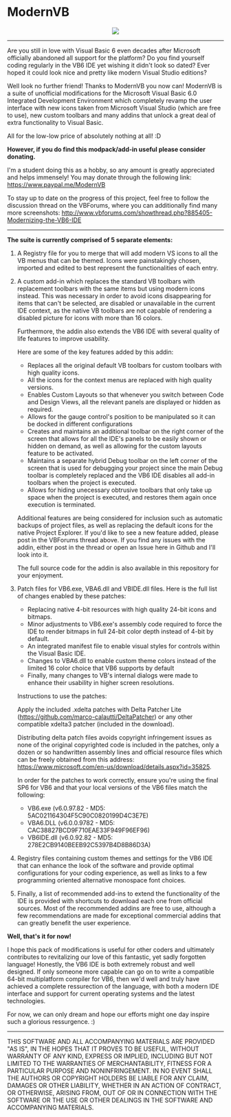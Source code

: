 <h1>ModernVB</h1>
<p align="center">
   <img src="https://i.imgur.com/XrGDwxQ.jpg">
</p>

---

Are you still in love with Visual Basic 6 even decades after Microsoft officially abandoned all
support for the platform? Do you find yourself coding regularly in the VB6 IDE yet wishing it
didn't look so dated? Ever hoped it could look nice and pretty like modern Visual Studio editions?

Well look no further friend! Thanks to ModernVB you now can! ModernVB is a suite of unofficial
modifications for the Microsoft Visual Basic 6.0 Integrated Development Environment which completely
revamp the user interface with new icons taken from Microsoft Visual Studio (which are free to use),
new custom toolbars and many addins that unlock a great deal of extra functionality to Visual Basic.

All for the low-low price of absolutely nothing at all! :D

**However, if you do find this modpack/add-in useful please consider donating.**

I'm a student doing this as a hobby, so any amount is greatly appreciated and helps immensely!
You may donate through the following link: https://www.paypal.me/ModernVB

To stay up to date on the progress of this project, feel free to follow the discussion thread on the VBForums, where you can additionally find many more screenshots: http://www.vbforums.com/showthread.php?885405-Modernizing-the-VB6-IDE

---

**The suite is currently comprised of 5 separate elements:**

1. A Registry file for you to merge that will add modern VS icons to all the VB menus that can be themed.
    Icons were painstakingly chosen, imported and edited to best represent the functionalities of each entry.

2. A custom add-in which replaces the standard VB toolbars with replacement toolbars with the same items but
    using modern icons instead. This was necessary in order to avoid icons disappearing for items that can't
	be selected, are disabled or unavailable in the current IDE context, as the native VB toolbars are not
	capable of rendering a disabled picture for icons with more than 16 colors. 
	
	Furthermore, the addin also extends the VB6 IDE with several quality of life features to improve usability.
	
	Here are some of the key features added by this addin:
	
	- Replaces all the original default VB toolbars for custom toolbars with high quality icons.
	- All the icons for the context menus are replaced with high quality versions.
	- Enables Custom Layouts so that whenever you switch between Code and Design Views, all the relevant panels are displayed or hidden as required.
	- Allows for the gauge control's position to be manipulated so it can be docked in different configurations
	- Creates and maintains an additional toolbar on the right corner of the screen that allows for all the IDE's panels to be easily shown or hidden on demand, as well as allowing for the custom layouts feature to be activated.
	- Maintains a separate hybrid Debug toolbar on the left corner of the screen that is used for debugging your project since the main Debug toolbar is completely replaced and the VB6 IDE disables all add-in toolbars when the project is executed.
	- Allows for hiding unecessary obtrusive toolbars that only take up space when the project is executed, and restores them again once execution is terminated.
	
	Additional features are being considered for inclusion such as automatic backups of project files, as well as replacing the default icons for the native Project Explorer. If you'd like to see a new feature added, please post in the VBForums thread above. If you find any issues with the addin, either post in the thread or open an Issue here in Github and I'll look into it.
		
	The full source code for the addin is also available in this repository for your enjoyment.
	
3. Patch files for VB6.exe, VBA6.dll and VBIDE.dll files. Here is the full list of changes enabled by these patches:

	- Replacing native 4-bit resources with high quality 24-bit icons and bitmaps.	
	- Minor adjustments to VB6.exe's assembly code required to force the IDE to render bitmaps in full 24-bit color depth instead of 4-bit by default.	
	- An integrated manifest file to enable visual styles for controls within the Visual Basic IDE.	
	- Changes to VBA6.dll to enable custom theme colors instead of the limited 16 color choice that VB6 supports by default	
	- Finally, many changes to VB's internal dialogs were made to enhance their usability in higher screen resolutions.
	
	Instructions to use the patches:
	
	Apply the included .xdelta patches with Delta Patcher Lite (https://github.com/marco-calautti/DeltaPatcher)
    or any other compatible xdelta3 patcher (included in the download).
	
	Distributing delta patch files avoids copyright infringement issues as none of the original copyrighted code
	is included in the patches, only a dozen or so handwritten assembly lines and official resource files which
	can be freely obtained from this address: https://www.microsoft.com/en-us/download/details.aspx?id=35825.

	In order for the patches to work correctly, ensure you're using the final SP6 for VB6 and that your local versions of the VB6 files match the following:
	
	- VB6.exe    (v6.0.97.82  - MD5: 5AC021164304F5C90C0820199D4C3E7E)
	- VBA6.DLL   (v6.0.0.9782 - MD5: CAC38827BCD9F710EAE33F949F96EF96)
	- VB6IDE.dll (v6.0.92.82  - MD5: 278E2CB9140BEEB92C5397B4D8B86D3A)
	
4. Registry files containing custom themes and settings for the VB6 IDE that can enhance the look of the software
    and provide optimal configurations for your coding experience, as well as links to a few programming oriented
	alternative monospace font choices.
	
5. Finally, a list of recommended add-ins to extend the functionality of the IDE is provided with shortcuts to
	download each one from official sources. Most of the recommended addins are free to use, although a few
	 recommendations are made for exceptional commercial addins that can greatly benefit the user experience.



**Well, that's it for now!**

I hope this pack of modifications is useful for other coders and ultimately contributes to revitalizing our love of
this fantastic, yet sadly forgotten language! Honestly, the VB6 IDE is both extremely robust and well designed.
If only someone more capable can go on to write a compatible 64-bit multiplatform compiler for VB6, then we'd well
and truly have achieved a complete ressurection of the language, with both a modern IDE interface and support for
current operating systems and the latest technologies.

For now, we can only dream and hope our efforts might one day inspire such a glorious ressurgence. :)
	
---

THIS SOFTWARE AND ALL ACCOMPANYING MATERIALS ARE PROVIDED "AS IS", IN THE HOPES THAT IT PROVES TO BE USEFUL,
WITHOUT WARRANTY OF ANY KIND, EXPRESS OR IMPLIED, INCLUDING BUT NOT LIMITED TO THE WARRANTIES OF MERCHANTABILITY,
FITNESS FOR A PARTICULAR PURPOSE AND NONINFRINGEMENT. IN NO EVENT SHALL THE AUTHORS OR COPYRIGHT HOLDERS BE LIABLE
FOR ANY CLAIM, DAMAGES OR OTHER LIABILITY, WHETHER IN AN ACTION OF CONTRACT, OR OTHERWISE, ARISING FROM, OUT OF OR
IN CONNECTION WITH THE SOFTWARE OR THE USE OR OTHER DEALINGS IN THE SOFTWARE AND ACCOMPANYING MATERIALS.
